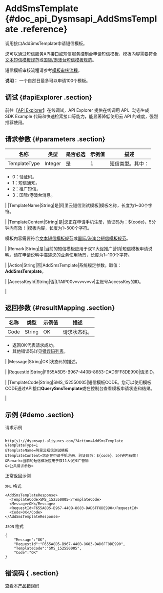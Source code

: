 # AddSmsTemplate {#doc_api_Dysmsapi_AddSmsTemplate .reference}

调用接口AddSmsTemplate申请短信模板。

您可以通过短信服务API接口或短信服务控制台申请短信模板，模板内容需要符合[文本短信模板规范](~~108253~~)或[国际/港澳台短信模板规范](~~108077~~)。

短信模板审核流程请参考[模板审核流程](~~108257~~)。

**说明：** 一个自然日最多可以申请100个模板。

## 调试 {#apiExplorer .section}

前往【[API Explorer](https://api.aliyun.com/#product=Dysmsapi&api=AddSmsTemplate)】在线调试，API Explorer 提供在线调用 API、动态生成 SDK Example 代码和快速检索接口等能力，能显著降低使用云 API 的难度，强烈推荐使用。

## 请求参数 {#parameters .section}

|名称|类型|是否必选|示例值|描述|
|--|--|----|---|--|
|TemplateType|Integer|是|1|短信类型。其中：

 -   0：验证码。
-   1：短信通知。
-   2：推广短信。
-   3：国际/港澳台消息。

 |
|TemplateName|String|是|阿里云短信测试模板|模板名称，长度为1~30个字符。

 |
|TemplateContent|String|是|您正在申请手机注册，验证码为：$\{code\}，5分钟内有效！|模板内容，长度为1~500个字符。

 模板内容需要符合[文本短信模板规范](~~108253~~)或[国际/港澳台短信模板规范](~~108254~~)。

 |
|Remark|String|是|当前的短信模板应用于双11大促推广营销|短信模板申请说明。请在申请说明中描述您的业务使用场景，长度为1~100个字符。

 |
|Action|String|否|AddSmsTemplate|系统规定参数。取值：**AddSmsTemplate**。

 |
|AccessKeyId|String|否|LTAIP00vvvvvvvvv|主账号AccessKey的ID。

 |

## 返回参数 {#resultMapping .section}

|名称|类型|示例值|描述|
|--|--|---|--|
|Code|String|OK|请求状态码。

 -   返回OK代表请求成功。
-   其他错误码详见[错误码列表](~~101346~~)。

 |
|Message|String|OK|状态码的描述。

 |
|RequestId|String|F655A8D5-B967-440B-8683-DAD6FF8DE990|请求ID。

 |
|TemplateCode|String|SMS\_152550005|短信模板CODE。您可以使用模板CODE通过API接口**QuerySmsTemplate**或在控制台查看模板申请状态和结果。

 |

## 示例 {#demo .section}

请求示例

``` {#request_demo}

http(s)://dysmsapi.aliyuncs.com/?Action=AddSmsTemplate
&TemplateType=1
&TemplateName=阿里云短信测试模板
&TemplateContent=您正在申请手机注册，验证码为：${code}，5分钟内有效！
&Remark=当前的短信模板应用于双11大促推广营销
&<公共请求参数>

```

正常返回示例

`XML` 格式

``` {#xml_return_success_demo}
<AddSmsTemplateResponse>
  <TemplateCode>SMS_152550005</TemplateCode>
  <Message>OK</Message>
  <RequestId>F655A8D5-B967-440B-8683-DAD6FF8DE990</RequestId>
  <Code>OK</Code>
</AddSmsTemplateResponse>

```

`JSON` 格式

``` {#json_return_success_demo}
{
	"Message":"OK",
	"RequestId":"F655A8D5-B967-440B-8683-DAD6FF8DE990",
	"TemplateCode":"SMS_152550005",
	"Code":"OK"
}
```

## 错误码 { .section}

[查看本产品错误码](https://error-center.aliyun.com/status/product/Dysmsapi)

